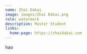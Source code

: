 ```yaml
---
name: Zhai Dakai
image: images/Zhai Dakai.png
role: watermark
description: Master Student
links:
  home-page: https://zhaidakai.com
---
```


hao
